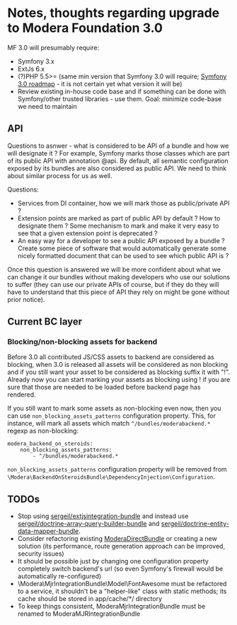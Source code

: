 # Notes, thoughts regarding upgrade to Modera Foundation 3.0

MF 3.0 will presumably require:

 * Symfony 3.x
 * ExtJs 6.x
 * (?)PHP 5.5>= (same min version that Symfony 3.0 will require; [Symfony 3.0 roadmap](http://symfony.com/blog/symfony-3-0-the-roadmap) -
 it is not certain yet what version it will be)
 * Review existing in-house code base and if something can be done with Symfony/other trusted libraries - use them. Goal:
 minimize code-base we need to maintain

## API

Questions to asnwer - what is considered to be API of a bundle and how we will designate it ? For example,
Symfony marks those classes which are part of its public API with annotation @api. By default, all semantic configuration
exposed by its bundles are also considered as public API. We need to think about similar process for us as well.

Questions:

 * Services from DI container, how we will mark those as public/private API ?
 * Extension points are marked as part of public API by default ? How to designate them ? Some mechanism to mark
 and make it very easy to see that a given extension point is deprecated ?
 * An easy way for a developer to see a public API exposed by a bundle ? Create some piece of software that would
 automatically generate some nicely formatted document that can be used to see which public API is ?

Once this question is answered we will be more confident about what we can change it our bundles without making
developers who use our solutions to suffer (they can use our private APIs of course, but if they do they will have
to understand that this piece of API they rely on might be gone without prior notice).

## Current BC layer

### Blocking/non-blocking assets for backend

Before 3.0 all contributed JS/CSS assets to backend are considered as blocking, when 3.0 is released  all assets will be considered
as non blocking and if you still want your asset to be considered as blocking suffix it with "!". Already now you can
start marking your assets as blocking using ! if you are sure that those are needed to be loaded before backend page
has rendered.

If you still want to mark some assets as non-blocking even now, then you can use `non_blocking_assets_patterns` configuration
property. This, for instance, will mark all assets which match `^/bundles/moderabackend.*` regexp as non-blocking:

    modera_backend_on_steroids:
        non_blocking_assets_patterns:
            - ^/bundles/moderabackend.*

`non_blocking_assets_patterns` configuration property will be removed from `\Modera\BackendOnSteroidsBundle\DependencyInjection\Configuration`.

## TODOs

 * Stop using [sergeil/extjsintegration-bundle](https://github.com/sergeil/SliExtJsIntegrationBundle) and instead use
 [sergeil/doctrine-array-query-builder-bundle](https://github.com/sergeil/SliDoctrineArrayQueryBuilderBundle) and
 [sergeil/doctrine-entity-data-mapper-bundle](https://github.com/sergeil/SliDoctrineEntityDataMapperBundle).
 * Consider refactoring existing [ModeraDirectBundle](https://github.com/modera/ModeraDirectBundle) or creating
 a new solution (its performance, route generation approach can be improved, security issues)
 * It should be possible just by changing one configuration property completely switch backend's url (so even Symfony's
 firewall would be automatically re-configured)
 * \Modera\MjrIntegrationBundle\Model\FontAwesome must be refactored to a service, it shouldn't be a "helper-like" class
 with static methods; its cache should be stored in app/cache/*/ directory
 * To keep things consistent, ModeraMjrIntegrationBundle must be renamed to ModeraMJRIntegrationBundle